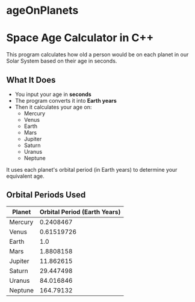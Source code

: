 # ageOnPlanets


# Space Age Calculator in C++

This program calculates how old a person would be on each planet in our Solar System based on their age in seconds.


## What It Does

- You input your age in **seconds**
- The program converts it into **Earth years**
- Then it calculates your age on:
  - Mercury
  - Venus
  - Earth
  - Mars
  - Jupiter
  - Saturn
  - Uranus
  - Neptune

It uses each planet's orbital period (in Earth years) to determine your equivalent age.


## Orbital Periods Used

| Planet   | Orbital Period (Earth Years)  |
|----------|-------------------------------|
| Mercury  | 0.2408467                     |
| Venus    | 0.61519726                    |
| Earth    | 1.0                           |
| Mars     | 1.8808158                     |
| Jupiter  | 11.862615                     |
| Saturn   | 29.447498                     |
| Uranus   | 84.016846                     |
| Neptune  | 164.79132                     |
